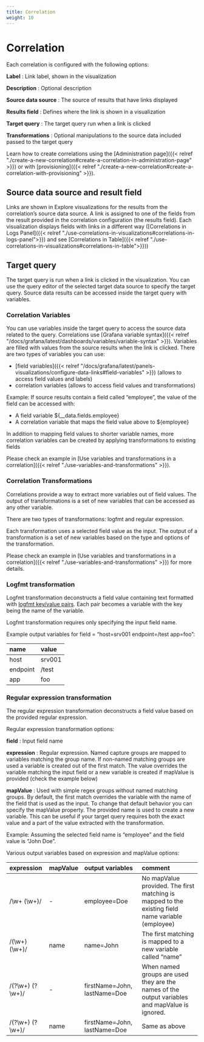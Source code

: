 ```yaml
---
title: Correlation
weight: 10
---
```


# Correlation

Each correlation is configured with the following options:

**Label**
: Link label, shown in the visualization

**Description**
: Optional description

**Source data source**
: The source of results that have links displayed

**Results field**
: Defines where the link is shown in a visualization

**Target query**
: The target query run when a link is clicked

**Transformations**
: Optional manipulations to the source data included passed to the target query

Learn how to create correlations using the [Administration page]({{< relref "./create-a-new-correlation#create-a-correlation-in-administration-page" >}}) or with [provisioning]({{< relref "./create-a-new-correlation#create-a-correlation-with-provisioning" >}}).

## Source data source and result field

Links are shown in Explore visualizations for the results from the correlation’s source data source. A link is assigned to one of the fields from the result provided in the correlation configuration (the results field). Each visualization displays fields with links in a different way ([Correlations in Logs Panel]({{< relref "./use-correlations-in-visualizations#correlations-in-logs-panel">}}) and see [Correlations in Table]({{< relref "./use-correlations-in-visualizations#correlations-in-table">}}))

## Target query

The target query is run when a link is clicked in the visualization. You can use the query editor of the selected target data source to specify the target query. Source data results can be accessed inside the target query with variables.

### Correlation Variables

You can use variables inside the target query to access the source data related to the query. Correlations use [Grafana variable syntax]({{< relref "/docs/grafana/latest/dashboards/variables/variable-syntax" >}}). Variables are filled with values from the source results when the link is clicked. There are two types of variables you can use:

- [field variables]({{< relref "/docs/grafana/latest/panels-visualizations/configure-data-links#field-variables" >}}) (allows to access field values and labels)
- correlation variables (allows to access field values and transformations)

Example: If source results contain a field called “employee”, the value of the field can be accessed with:

- A field variable ${\_\_data.fields.employee}
- A correlation variable that maps the field value above to ${employee}

In addition to mapping field values to shorter variable names, more correlation variables can be created by applying transformations to existing fields

Please check an example in [Use variables and transformations in a correlation]({{< relref "./use-variables-and-transformations" >}}).

### Correlation Transformations

Correlations provide a way to extract more variables out of field values. The output of transformations is a set of new variables that can be accessed as any other variable.

There are two types of transformations: logfmt and regular expression.

Each transformation uses a selected field value as the input. The output of a transformation is a set of new variables based on the type and options of the transformation.

Please check an example in [Use variables and transformations in a correlation]({{< relref "./use-variables-and-transformations" >}}) for more details.

### Logfmt transformation

Logfmt transformation deconstructs a field value containing text formatted with [logfmt key/value pairs](https://brandur.org/logfmt). Each pair becomes a variable with the key being the name of the variable.

Logfmt transformation requires only specifying the input field name.

Example output variables for field = “host=srv001 endpoint=/test app=foo”:

| name     | value  |
| :------- | :----- |
| host     | srv001 |
| endpoint | /test  |
| app      | foo    |

### Regular expression transformation

The regular expression transformation deconstructs a field value based on the provided regular expression.

Regular expression transformation options:

**field**
: Input field name

**expression**
: Regular expression. Named capture groups are mapped to variables matching the group name. If non-named matching groups are used a variable is created out of the first match. The value overrides the variable matching the input field or a new variable is created if mapValue is provided (check the example below)

**mapValue**
: Used with simple regex groups without named matching groups. By default, the first match overrides the variable with the name of the field that is used as the input. To change that default behavior you can specify the mapValue property. The provided name is used to create a new variable. This can be useful if your target query requires both the exact value and a part of the value extracted with the transformation.

Example: Assuming the selected field name is “employee” and the field value is “John Doe”.

Various output variables based on expression and mapValue options:

| expression        | mapValue | output variables             | comment                                                                                           |
| :---------------- | :------- | :--------------------------- | :------------------------------------------------------------------------------------------------ |
| /\\w+ (\\w+)/     | -        | employee=Doe                 | No mapValue provided. The first matching is mapped to the existing field name variable (employee) |
| /(\\w+) (\\w+)/   | name     | name=John                    | The first matching is mapped to a new variable called “name”                                      |
| /(?\\w+) (?\\w+)/ | -        | firstName=John, lastName=Doe | When named groups are used they are the names of the output variables and mapValue is ignored.    |
| /(?\\w+) (?\\w+)/ | name     | firstName=John, lastName=Doe | Same as above                                                                                     |
